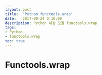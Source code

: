```yaml
---
layout: post
title:  "Python functools.wrap"
date:   2017-09-24 0:10:00
description: Python 내장 모듈 functools.wrap
tags:
- Python
- functools.wrap
toc: true
---
```


# Functools.wrap

